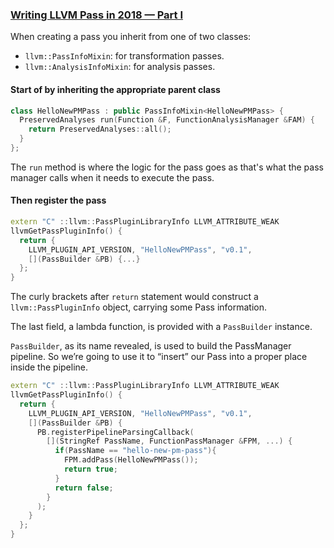 ### [Writing LLVM Pass in 2018 — Part I](https://medium.com/@mshockwave/writing-llvm-pass-in-2018-part-i-531c700e85eb)
When creating a pass you inherit from one of two classes:
- `llvm::PassInfoMixin`: for transformation passes.
- `llvm::AnalysisInfoMixin`: for analysis passes.

#### Start of by inheriting the appropriate parent class
```cpp
class HelloNewPMPass : public PassInfoMixin<HelloNewPMPass> {
  PreservedAnalyses run(Function &F, FunctionAnalysisManager &FAM) {
    return PreservedAnalyses::all();
  }
};
```

The `run` method is where the logic for the pass goes as that's what the pass manager calls when it needs to execute the pass.

#### Then register the pass
```cpp
extern "C" ::llvm::PassPluginLibraryInfo LLVM_ATTRIBUTE_WEAK
llvmGetPassPluginInfo() {
  return {
    LLVM_PLUGIN_API_VERSION, "HelloNewPMPass", "v0.1",
    [](PassBuilder &PB) {...}
  };
}
```

The curly brackets after `return` statement would construct a `llvm::PassPluginInfo` object, carrying some Pass information.

The last field, a lambda function, is provided with a `PassBuilder` instance.

`PassBuilder`, as its name revealed, is used to build the PassManager pipeline. So we’re going to use it to “insert” our Pass into a proper place inside the pipeline.

```cpp
extern "C" ::llvm::PassPluginLibraryInfo LLVM_ATTRIBUTE_WEAK
llvmGetPassPluginInfo() {
  return {
    LLVM_PLUGIN_API_VERSION, "HelloNewPMPass", "v0.1",
    [](PassBuilder &PB) {
      PB.registerPipelineParsingCallback(
        [](StringRef PassName, FunctionPassManager &FPM, ...) {
          if(PassName == "hello-new-pm-pass"){
            FPM.addPass(HelloNewPMPass());
            return true;
          }
          return false;
        }
      );
    }
  };
}
```

